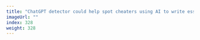 ```yaml
---
title: "ChatGPT detector could help spot cheaters using AI to write essays"
imageUrl: ""
index: 328
weight: 328
---
```

